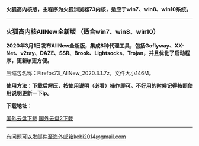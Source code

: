 **火狐高内核版，主程序为火狐浏览器73内核，适应于win7、win8、win10系统。**

***

### 火狐高内核AllNew全新版 （适合win7、win8、win10）

**2020年3月1日发布AllNew全新版，集成8种代理工具，包括Goflyway、XX-Net、v2ray、DAZE、SSR、Brook、Lightsocks、Trojan，并且优化了启动程序，更新ip更方便。**

压缩包名称：Firefox73_AllNew_2020.3.1.7z，文件大小146M。

**使用方法：下载后解压，按使用说明（必看）操作即可。不好用的时候记得按照使用说明更新一下ip。**

**下载地址：**

[国外云盘下载](http://www.freedown9.com/html/2020229/Firefox73_AllNew_2020.3.1.7z) 
[国外云盘2下载](http://108.61.224.82/2020229/Firefox73_AllNew_2020.3.1.7z) 

***

有问题可以发邮件至海外邮箱kebi2014@gmail.com
